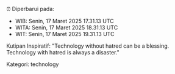 ⏰ Diperbarui pada:
- WIB: Senin, 17 Maret 2025 17.31.13 UTC
- WITA: Senin, 17 Maret 2025 18.31.13 UTC
- WIT: Senin, 17 Maret 2025 19.31.13 UTC

Kutipan Inspiratif:
"Technology without hatred can be a blessing. Technology with hatred is always a disaster."


Kategori: technology

